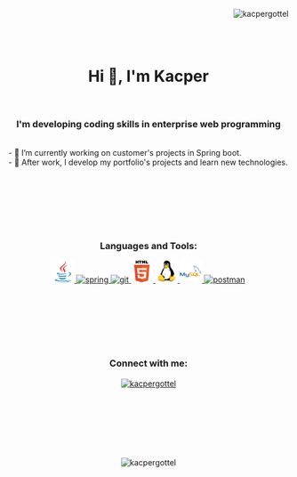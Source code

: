 <p align="right"> <img src="https://komarev.com/ghpvc/?username=kacpergottel&label=Profile%20views&color=0e75b6&style=flat" alt="kacpergottel" /> </p>
<br><br>
<h1 align="center">Hi 👋, I'm Kacper</h1>
<br>
<h3 align="center">I'm developing coding skills in enterprise web programming</h3>
<br>
- 🔭 I’m currently working on customer's projects in Spring boot.
<br>
- 🌱 After work, I develop my portfolio's projects and learn new technologies.
<br><h1><br></h1><br>

<h3 align="center">Languages and Tools:</h3>
<p align="center"> <a href="https://www.java.com" target="_blank" rel="noreferrer"> <img src="https://raw.githubusercontent.com/devicons/devicon/master/icons/java/java-original.svg" alt="java" width="40" height="40"/> </a> <a href="https://spring.io/" target="_blank" rel="noreferrer"> <img src="https://www.vectorlogo.zone/logos/springio/springio-icon.svg" alt="spring" width="40" height="40"/> </a> <a href="https://git-scm.com/" target="_blank" rel="noreferrer"> <img src="https://www.vectorlogo.zone/logos/git-scm/git-scm-icon.svg" alt="git" width="40" height="40"/> </a> <a href="https://www.w3.org/html/" target="_blank" rel="noreferrer"> <img src="https://raw.githubusercontent.com/devicons/devicon/master/icons/html5/html5-original-wordmark.svg" alt="html5" width="40" height="40"/> </a> <a href="https://www.linux.org/" target="_blank" rel="noreferrer"> <img src="https://raw.githubusercontent.com/devicons/devicon/master/icons/linux/linux-original.svg" alt="linux" width="40" height="40"/> </a> <a href="https://www.mysql.com/" target="_blank" rel="noreferrer"> <img src="https://raw.githubusercontent.com/devicons/devicon/master/icons/mysql/mysql-original-wordmark.svg" alt="mysql" width="40" height="40"/> </a> <a href="https://postman.com" target="_blank" rel="noreferrer"> <img src="https://www.vectorlogo.zone/logos/getpostman/getpostman-icon.svg" alt="postman" width="40" height="40"/> </a>  </p>

<h1><br></h1><br>
<h3 align="center">Connect with me:</h3>
<p align="center">
<a href="https://linkedin.com/in/kacpergottel" target="blank"><img align="center" src="https://raw.githubusercontent.com/rahuldkjain/github-profile-readme-generator/master/src/images/icons/Social/linked-in-alt.svg" alt="kacpergottel" height="30" width="40" /></a>
</p>
<h1><br></h1><br>
<p align="center"><img align="center" src="https://github-readme-stats.vercel.app/api/top-langs?username=kacpergottel&show_icons=true&locale=en&layout=compact" alt="kacpergottel" /></p>

